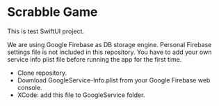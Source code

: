 #  Scrabble Game

This is test SwiftUI project.

We are using Google Firebase as DB storage engine. Personal Firebase settings file is not included in this repository.
You have to add your own service info plist file before running the app for the first time.

- Clone repository.
- Download GoogleService-Info.plist from your Google Firebase web console.
- XCode: add this file to GoogleService folder.

